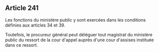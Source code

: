 Article 241
----
Les fonctions du ministère public y sont exercées dans les conditions définies
aux articles 34 et 39.

Toutefois, le procureur général peut déléguer tout magistrat du ministère public
du ressort de la cour d'appel auprès d'une cour d'assises instituée dans ce
ressort.
